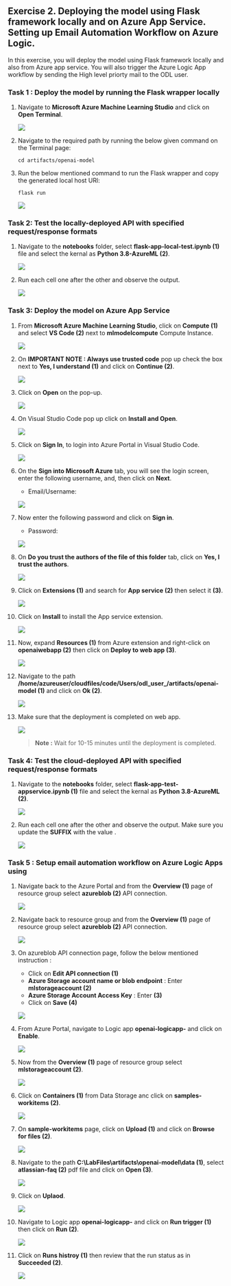 ## Exercise 2. Deploying the model using Flask framework locally and on Azure App Service. Setting up Email Automation Workflow on Azure Logic.

In this exercise, you will deploy the model using Flask framework locally and also from Azure app service. You will also trigger the Azure Logic App workflow by sending the High level priorty mail to the ODL user.

### Task 1 : Deploy the model by running the Flask wrapper locally

    
1. Navigate to **Microsoft Azure Machine Learning Studio** and click on **Open Terminal**.

   ![](Images/terminal.png)
   
1. Navigate to the required path by running the below given command on the Terminal page:

    ```
    cd artifacts/openai-model
    ```
1. Run the below mentioned command to run the Flask wrapper and copy the generated local host URl:

   ```
   flask run
   ```
   ![](Images/localhosturl.png)
   
### Task 2: Test the locally-deployed API with specified request/response formats

1. Navigate to the **notebooks** folder, select **flask-app-local-test.ipynb (1)** file and select the kernal as **Python 3.8-AzureML (2)**.

    ![](Images/testapplocally.png)
    
1. Run each cell one after the other and observe the output. 

   ![](Images/testapplocally1.png)
    
### Task 3: Deploy the model on Azure App Service

1. From **Microsoft Azure Machine Learning Studio**, click on **Compute (1)** and select **VS Code (2)** next to **mlmodelcompute<inject key="DeploymentID" enableCopy="false"/>** Compute Instance.

    ![](Images/vscode.png)

1. On **IMPORTANT NOTE : Always use trusted code** pop up check the box next to **Yes, I understand (1)** and click on **Continue (2)**.

    ![](Images/impnote.png)

1. Click on **Open** on the pop-up.

    ![](Images/open.png)
    
3. On Visual Studio Code pop up click on **Install and Open**.

    ![](Images/installadopen.png)
    
1. Click on **Sign In**, to login into Azure Portal  in Visual Studio Code.

    ![](Images/vscodesignin.png)
    
1. On the **Sign into Microsoft Azure** tab, you will see the login screen, enter the following username, and, then click on **Next**.

   * Email/Username: <inject key="AzureAdUserEmail"></inject>

   ![](https://github.com/CloudLabsAI-Azure/AIW-SAP-on-Azure/raw/main/media/M2-Ex1-portalsignin-1.png?raw=true)

3. Now enter the following password and click on **Sign in**. 

   * Password: <inject key="AzureAdUserPassword"></inject>

   ![](https://github.com/CloudLabsAI-Azure/AIW-SAP-on-Azure/blob/main/media/M2-Ex1-portalsignin-2.png?raw=true)
   

1. On **Do you trust the authors of the file of this folder** tab, click on **Yes, I trust the authors**.

    ![](Images/yesItrust.png)

1. Click on **Extensions (1)** and search for **App service (2)** then select it **(3)**.

    ![](Images/extension.png)
    
1. Click on **Install** to install the App service extension.

    ![](Images/installappservice.png)
    
3. Now, expand **Resources (1)** from Azure extension and right-click on **openaiwebapp<inject key="DeploymentID" enableCopy="false"/> (2)** then click on **Deploy to web app (3)**.

    ![](Images/deploytowebapp.png)
    
1. Navigate to the path **/home/azureuser/cloudfiles/code/Users/odl_user_<inject key="DeploymentID" enableCopy="false"/>/artifacts/openai-model (1)** and click on **Ok (2)**.

    ![](Images/openaifolder.png)

   
1. Make sure that the deployment is completed on web app.
   
   ![](Images/openaiwebdeployment.png)
   
   > **Note :** Wait for 10-15 minutes until the deployment is completed.
   
### Task 4: Test the cloud-deployed API with specified request/response formats

1. Navigate to the **notebooks** folder, select **flask-app-test-appservice.ipynb (1)** file and select the kernal as **Python 3.8-AzureML (2)**.

   ![](/Images/testappservice.png)
    
1. Run each cell one after the other and observe the output. Make sure you update the **SUFFIX** with the value **<inject key="DeploymentID" enableCopy="false"/>**.

   ![](Images/webapptest1.png)

### Task 5 : Setup email automation workflow on Azure Logic Apps using

1. Navigate back to the Azure Portal and from the **Overview (1)** page of resource group select **azureblob (2)** API connection.

   ![](Images/azureblob.png)

1. Navigate back to resource group and from the **Overview (1)** page of resource group select **azureblob (2)** API connection.

    ![](Images/azureblob.png)
    
1. On azureblob API connection page, follow the below mentioned instruction : 

    - Click on **Edit API connection (1)**
    - **Azure Storage account name or blob endpoint** :  Enter **mlstorageaccount<inject key="DeploymentID" enableCopy="false"/> (2)**
    - **Azure Storage Account Access Key** : Enter **<inject key="StorageaccountKey" enableCopy="true"/> (3)**
    - Click on **Save (4)**

    ![](Images/editapiblo.png)

1. From Azure Portal, navigate to Logic app **openai-logicapp-<inject key="DeploymentID" enableCopy="false"/>** and click on **Enable**.

    ![](Images/enable.png)
    
1. Now from the **Overview (1)** page of resource group select **mlstorageaccount<inject key="DeploymentID" enableCopy="false"/> (2)**.

    ![](Images/mlstorage.png)
    
1. Click on **Containers (1)** from Data Storage anc click on **samples-workitems (2)**.

    ![](Images/container.png)
    
1. On **sample-workitems** page, click on **Upload (1)** and click on **Browse for files (2)**.

    ![](Images/uploadfile.png)
    
1. Navigate to the path **C:\LabFiles\artifacts\openai-model\data (1)**, select **atlassian-faq (2)** pdf file and click on **Open (3)**.

    ![](Images/selectfile.png)
    
1. Click on **Uplaod**.

    ![](Images/uploadfile1.png)
    
1. Navigate to Logic app **openai-logicapp-<inject key="DeploymentID" enableCopy="false"/>** and click on **Run trigger (1)** then click on **Run (2)**.

    ![](Images/runtrigger.png)
    
1. Click on **Runs histroy (1)** then review that the run status as in **Succeeded (2)**.

    ![](Images/runhisory.png)

